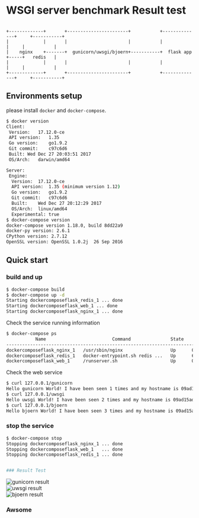 # WSGI server benchmark Result test
```

+-------------+       +-----------------------+           +--------------+     +-----------+
|             |       |                       |           |              |     |           |
|    nginx    +-------+  gunicorn/uwsgi/bjoern+-----------+  flask app   +-----+   redis   |
|             |       |                       |           |              |     |           |
+-------------+       +-----------------------+           +--------------+     +-----------+

```

## Environments setup

please install `docker` and `docker-compose`.

```sh
$ docker version
Client:
 Version:	17.12.0-ce
 API version:	1.35
 Go version:	go1.9.2
 Git commit:	c97c6d6
 Built:	Wed Dec 27 20:03:51 2017
 OS/Arch:	darwin/amd64

Server:
 Engine:
  Version:	17.12.0-ce
  API version:	1.35 (minimum version 1.12)
  Go version:	go1.9.2
  Git commit:	c97c6d6
  Built:	Wed Dec 27 20:12:29 2017
  OS/Arch:	linux/amd64
  Experimental:	true
$ docker-compose version
docker-compose version 1.18.0, build 8dd22a9
docker-py version: 2.6.1
CPython version: 2.7.12
OpenSSL version: OpenSSL 1.0.2j  26 Sep 2016
```

## Quick start

### build and up

```sh
$ docker-compose build
$ docker-compose up -d
Starting dockercomposeflask_redis_1 ... done
Starting dockercomposeflask_web_1 ... done
Starting dockercomposeflask_nginx_1 ... done
```

Check the service running information

```sh
$ docker-compose ps
           Name                         Command               State           Ports
--------------------------------------------------------------------------------------------
dockercomposeflask_nginx_1   /usr/sbin/nginx                  Up      0.0.0.0:80->80/tcp
dockercomposeflask_redis_1   docker-entrypoint.sh redis ...   Up      6379/tcp
dockercomposeflask_web_1     /runserver.sh                    Up      0.0.0.0:8000->8000/tcp
```

Check the web service

```sh
$ curl 127.0.0.1/gunicorn
Hello gunicorn World! I have been seen 1 times and my hostname is 09ad15ad1b51.
$ curl 127.0.0.1/uwsgi
Hello uwsgi World! I have been seen 2 times and my hostname is 09ad15ad1b51.
$ curl 127.0.0.1/bjoern
Hello bjoern World! I have been seen 3 times and my hostname is 09ad15ad1b51.
```

### stop the service

```sh
$ docker-compose stop
Stopping dockercomposeflask_nginx_1 ... done
Stopping dockercomposeflask_web_1   ... done
Stopping dockercomposeflask_redis_1 ... done


### Result Test  


```
![gunicorn result](https://github.com/[binhbt]/[WSGI-Server-BenchMark]/blob/[master]/bench_gunicorn.png?raw=true)  
![uwsgi result](https://github.com/[binhbt]/[WSGI-Server-BenchMark]/blob/[master]/bench_uwsgi.png?raw=true)  
![bjoern result](https://github.com/[binhbt]/[WSGI-Server-BenchMark]/blob/[master]/bench_bjoern.png?raw=true)  

### Awsome
